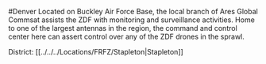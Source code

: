 #Denver 
Located on Buckley Air Force Base, the local branch of Ares Global Commsat assists the ZDF with monitoring and surveillance activities. Home to one of the largest antennas in the region, the command and control center here can assert control over any of the ZDF drones in the sprawl.

District: [[../../../Locations/FRFZ/Stapleton|Stapleton]]